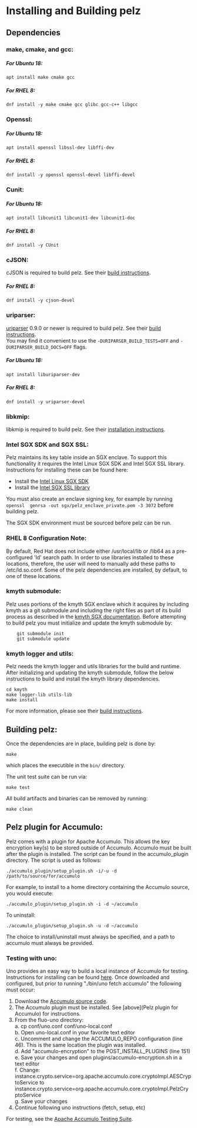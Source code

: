 # Installing and Building pelz

## Dependencies

### make, cmake, and gcc:
##### For Ubuntu 18:
	apt install make cmake gcc
##### For RHEL 8:
	dnf install -y make cmake gcc glibc gcc-c++ libgcc

### Openssl:
##### For Ubuntu 18:
	apt install openssl libssl-dev libffi-dev
##### For RHEL 8:
	dnf install -y openssl openssl-devel libffi-devel
### Cunit:
##### For Ubuntu 18:
	apt install libcunit1 libcunit1-dev libcunit1-doc
##### For RHEL 8:
	dnf install -y CUnit

### cJSON:
cJSON is required to build pelz. See their [build instructions](https://github.com/DaveGamble/cJSON#building).
##### For RHEL 8:
	dnf install -y cjson-devel

### uriparser:
[uriparser](https://github.com/uriparser/uriparser) 0.9.0 or newer is required 
to build pelz. See their [build instructions](https://github.com/uriparser/uriparser#compilation).  
You may find it convenient to use the ```-DURIPARSER_BUILD_TESTS=OFF``` and 
```-DURIPARSER_BUILD_DOCS=OFF``` flags.
##### For Ubuntu 18:
	apt install liburiparser-dev
##### For RHEL 8:
	dnf install -y uriparser-devel

### libkmip:
libkmip is required to build pelz. See their [installation instructions](https://libkmip.readthedocs.io/en/latest/installation.html).

### Intel SGX SDK and SGX SSL:
Pelz maintains its key table inside an SGX enclave. To support this functionality 
it requires the Intel Linux SGX SDK and Intel SGX SSL library. Instructions for 
installing these can be found here:
 * Install the [Intel Linux SGX SDK](https://github.com/intel/linux-sgx)
 * Install the [Intel SGX SSL library](https://github.com/intel/intel-sgx-ssl)

You must also create an enclave signing key, for example by running ```openssl 
genrsa -out sgx/pelz_enclave_private.pem -3 3072``` before building pelz.

The SGX SDK environment must be sourced before pelz can be run.

### RHEL 8 Configuration Note:
By default, Red Hat does not include either /usr/local/lib or /lib64 as a 
pre-configured 'ld' search path. In order to use libraries installed to these 
locations, therefore, the user will need to manually add these paths to /etc/ld.so.conf. 
Some of the pelz dependencies are installed, by default, to one of these locations.

### kmyth submodule:
Pelz uses portions of the kmyth SGX enclave which it acquires by including kmyth 
as a git submodule and including the right files as part of its build process 
as described in the [kmyth SGX documentation](https://github.com/NationalSecurityAgency/kmyth/tree/main/sgx). 
Before attempting to build pelz you must initialize and update the kmyth submodule by:

		git submodule init
		git submodule update

### kmyth logger and utils:
Pelz needs the kmyth logger and utils libraries for the build and runtime. After 
initializing and updating the kmyth submodule, follow the below instructions to 
build and install the kmyth library dependencies.

    cd kmyth
    make logger-lib utils-lib
    make install

For more information, please see their [build instructions](https://github.com/NationalSecurityAgency/kmyth/blob/main/INSTALL.md).

## Building pelz:
Once the dependencies are in place, building pelz is done by:

    make
    
which places the executible in the ```bin/``` directory.
    
The unit test suite can be run via:

    make test
    
All build artifacts and binaries can be removed by running:

    make clean


## Pelz plugin for Accumulo:
Pelz comes with a plugin for Apache Accumulo. This allows the key encryption 
key(s) to be stored outside of Accumulo. Accumulo must be built after the plugin 
is installed. The script can be found in the accumulo_plugin directory. The 
script is used as follows:

    ./accumulo_plugin/setup_plugin.sh -i/-u -d /path/to/source/for/accumulo

For example, to install to a home directory containing the Accumulo source, you 
would execute:

    ./accumulo_plugin/setup_plugin.sh -i -d ~/accumulo

To uninstall:

    ./accumulo_plugin/setup_plugin.sh -u -d ~/accumulo

The choice to install/uninstall must always be specified, and a path to accumulo 
must always be provided.

### Testing with uno:
Uno provides an easy way to build a local instance of Accumulo for testing. 
Instructions for installing can be found [here](https://github.com/apache/fluo-uno). 
Once downloaded and configured, but prior to running "./bin/uno fetch accumulo" 
the following must occur:  

1. Download the [Accumulo source code](https://github.com/apache/accumulo).
2. The Accumulo plugin must be installed. See [above](Pelz plugin for Accumulo) for instructions.
3. From the fluo-uno directory:  
    a. cp conf/uno.conf conf/uno-local.conf  
    b. Open uno-local.conf in your favorite text editor  
    c. Uncomment and change the ACCUMULO_REPO configuration (line 46). This is the same location the plugin was installed.  
    d. Add "accumulo-encryption" to the POST_INSTALL_PLUGINS (line 151)  
    e. Save your changes and open plugins/accumulo-encryption.sh in a text editor  
    f. Change:  
        instance.crypto.service=org.apache.accumulo.core.cryptoImpl.AESCryptoService to  
        instance.crypto.service=org.apache.accumulo.core.cryptoImpl.PelzCryptoService  
    g. Save your changes  
4. Continue following uno instructions (fetch, setup, etc)

For testing, see the [Apache Accumulo Testing Suite](https://github.com/apache/accumulo-testing).
